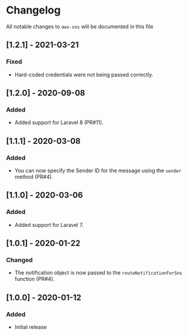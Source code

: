 # Changelog

All notable changes to `aws-sns` will be documented in this file

## [1.2.1] - 2021-03-21
### Fixed
- Hard-coded credentials were not being passed correctly.

## [1.2.0] - 2020-09-08
### Added
- Added support for Laravel 8 (PR#11).

## [1.1.1] - 2020-03-08
### Added
- You can now specify the Sender ID for the message using the `sender` method (PR#4).

## [1.1.0] - 2020-03-06
### Added
- Added support for Laravel 7.

## [1.0.1] - 2020-01-22
### Changed
- The notification object is now passed to the `routeNotificationForSns` function (PR#4). 

## [1.0.0] - 2020-01-12
### Added
- Initial release
